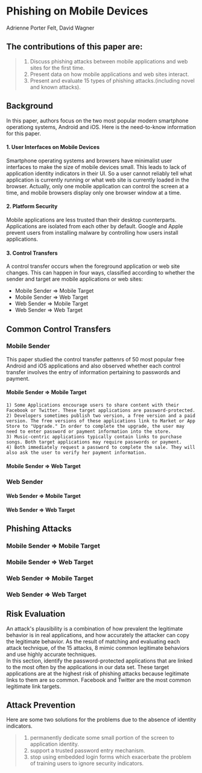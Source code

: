 Phishing on Mobile Devices
====
Adrienne Porter Felt, David Wagner

## The contributions of this paper are:
> 1. Discuss phishing attacks between mobile applications and web sites for the first time.
> 2. Present data on how mobile applications and web sites interact.
> 3. Present and evaluate 15 types of phishing attacks.(including novel and known attacks).

## Background
  In this paper, authors focus on the two most popular modern smartphone operationg systems, Android and iOS.
  Here is the need-to-know information for this paper.

#### 1. User Interfaces on Mobile Devices
  Smartphone operating systems and browsers have minimalist user interfaces to make the size of mobile devices small.
  This leads to lack of application identity indicators in their UI.
  So a user cannot reliably tell what application is currently running or what web site is currently loaded in the browser.
  Actually, only one mobile application can control the screen at a time,
  and mobile browsers display only one browser window at a time.
  
#### 2. Platform Security
  Mobile applications are less trusted than their desktop cuonterparts.
  Applications are isolated from each other by default.
  Google and Apple prevent users from installing malware by controlling how users install applications.
  
#### 3. Control Transfers
  A control transfer occurs when the foreground application or web site changes.
  This can happen in four ways, classified according to whether the sender and target are mobile applications or web sites:
  - Mobile Sender ⇒ Mobile Target
  - Mobile Sender ⇒ Web Target
  - Web Sender ⇒ Mobile Target
  - Web Sender ⇒ Web Target

## Common Control Transfers
### Mobile Sender
  This paper studied the control transfer pattenrs of 50 most popular free Android and iOS applications and also observed whether each control transfer involves the entry of information pertaining to passwords and payment.
#### Mobile Sender ⇒ Mobile Target
    1) Some Applications encourage users to share content with their Facebook or Twitter. These target applications are password-protected.
    2) Developers sometimes publish two version, a free version and a paid version. The free versions of these applications link to Market or App Store to "Upgrade." In order to complete the upgrade, the user may need to enter password or payment information into the store.
    3) Music-centric applications typically contain links to purchase songs. Both target applications may require passwords or payment.
    4) Both immediately request a password to complete the sale. They will also ask the user to verify her payment information.

#### Mobile Sender ⇒ Web Target
### Web Sender
#### Web Sender ⇒ Mobile Target
#### Web Sender ⇒ Web Target


## Phishing Attacks
### Mobile Sender ⇒ Mobile Target
### Mobile Sender ⇒ Web Target
### Web Sender ⇒ Mobile Target
### Web Sender ⇒ Web Target


## Risk Evaluation
  An attack's plausibility is a combination of how prevalent the legitimate behavior is in real applications, and how accurately the attacker can copy the legitimate behavior. As the result of matching and evaluating each attack technique, of the 15 attacks, 8 mimic common legitimate behaviors and use highly accurate techniques.  
  In this section, identify the password-protected applications that are linked to the most often by the applications in our data set. These target applications are at the highest risk of phishing attacks because legitimate links to them are so common. Facebook and Twitter are the most common legitimate link targets.
 
## Attack Prevention
  Here are some two solutions for the problems due to the absence of identity indicators.
  > 1. permanently dedicate some small portion of the screen to application identity.  
  > 2. support a trusted password entry mechanism.  
  > 3. stop using embedded login forms which exacerbate the problem of training users to ignore security indicators.  
